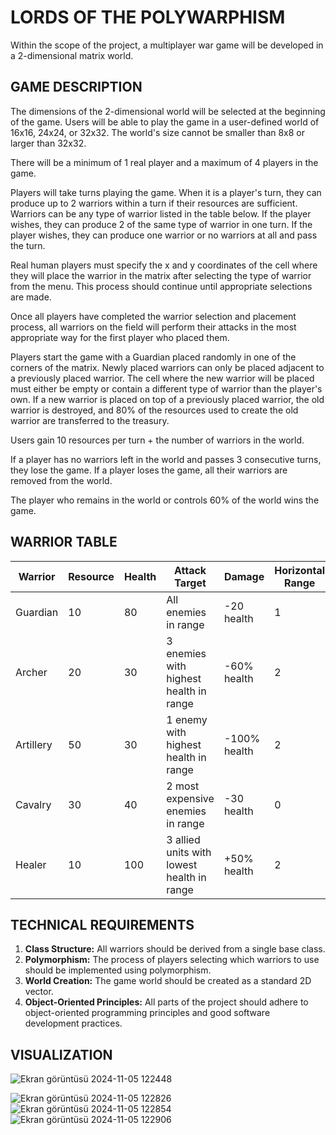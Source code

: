 # LORDS OF THE POLYWARPHISM

Within the scope of the project, a multiplayer war game will be developed in a 2-dimensional matrix world.

## GAME DESCRIPTION

The dimensions of the 2-dimensional world will be selected at the beginning of the game. Users will be able to play the game in a user-defined world of 16x16, 24x24, or 32x32. The world's size cannot be smaller than 8x8 or larger than 32x32.

There will be a minimum of 1 real player and a maximum of 4 players in the game.

Players will take turns playing the game. When it is a player's turn, they can produce up to 2 warriors within a turn if their resources are sufficient. Warriors can be any type of warrior listed in the table below. If the player wishes, they can produce 2 of the same type of warrior in one turn. If the player wishes, they can produce one warrior or no warriors at all and pass the turn.

Real human players must specify the x and y coordinates of the cell where they will place the warrior in the matrix after selecting the type of warrior from the menu. This process should continue until appropriate selections are made.

Once all players have completed the warrior selection and placement process, all warriors on the field will perform their attacks in the most appropriate way for the first player who placed them.

Players start the game with a Guardian placed randomly in one of the corners of the matrix. Newly placed warriors can only be placed adjacent to a previously placed warrior. The cell where the new warrior will be placed must either be empty or contain a different type of warrior than the player's own. If a new warrior is placed on top of a previously placed warrior, the old warrior is destroyed, and 80% of the resources used to create the old warrior are transferred to the treasury.

Users gain 10 resources per turn + the number of warriors in the world.

If a player has no warriors left in the world and passes 3 consecutive turns, they lose the game. If a player loses the game, all their warriors are removed from the world.

The player who remains in the world or controls 60% of the world wins the game.

## WARRIOR TABLE

| Warrior    | Resource | Health | Attack Target                             | Damage       | Horizontal Range | Vertical Range | Diagonal Range |
|------------|----------|--------|-------------------------------------------|--------------|------------------|----------------|----------------|
| Guardian   | 10       | 80     | All enemies in range                      | -20 health   | 1                | 1              | 1              |
| Archer     | 20       | 30     | 3 enemies with highest health in range    | -60% health  | 2                | 2              | 2              |
| Artillery  | 50       | 30     | 1 enemy with highest health in range      | -100% health | 2                | 2              | 0              |
| Cavalry    | 30       | 40     | 2 most expensive enemies in range         | -30 health   | 0                | 0              | 3              |
| Healer     | 10       | 100    | 3 allied units with lowest health in range | +50% health  | 2                | 2              | 2              |

## TECHNICAL REQUIREMENTS

1. **Class Structure:** All warriors should be derived from a single base class.
2. **Polymorphism:** The process of players selecting which warriors to use should be implemented using polymorphism.
3. **World Creation:** The game world should be created as a standard 2D vector.
4. **Object-Oriented Principles:** All parts of the project should adhere to object-oriented programming principles and good software development practices.

## VISUALIZATION 
![Ekran görüntüsü 2024-11-05 122448](https://github.com/user-attachments/assets/8b58cefa-991f-4e2e-9b01-5ffaf87d139a)

![Ekran görüntüsü 2024-11-05 122826](https://github.com/user-attachments/assets/3081bff6-e0b6-4e65-81c2-4b49c22f5b49)
![Ekran görüntüsü 2024-11-05 122854](https://github.com/user-attachments/assets/129dc630-a1af-4edd-b07b-fa46af3d4f19)
![Ekran görüntüsü 2024-11-05 122906](https://github.com/user-attachments/assets/c0fc6839-c0f0-4ab1-94e9-5898996f05b1)
